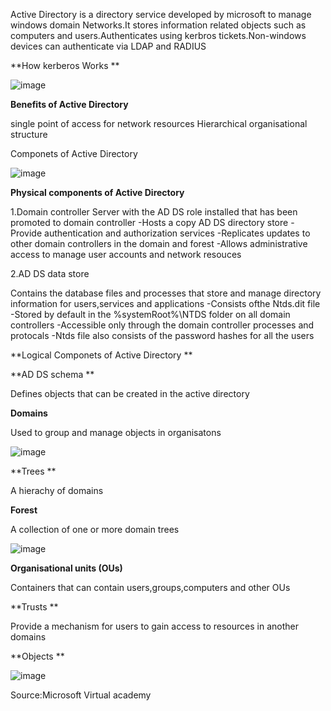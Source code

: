 Active Directory  is a directory service developed by microsoft to manage windows domain Networks.It stores information related objects such as computers and users.Authenticates using kerbros tickets.Non-windows devices can authenticate via LDAP and RADIUS 

**How kerberos Works **


![image](https://user-images.githubusercontent.com/36562081/113490267-a313ed80-94d1-11eb-9281-6f461b7274a6.png)




**Benefits of Active Directory**



single point of access for network resources
Hierarchical organisational structure 

Componets of Active Directory 

![image](https://user-images.githubusercontent.com/36562081/113490281-b9ba4480-94d1-11eb-9ba1-5958c20fe1c5.png)


**Physical components of Active Directory**

1.Domain controller 
Server with the AD DS role installed that has been promoted to domain controller 
-Hosts a copy AD DS directory  store 
-Provide authentication and authorization services 
-Replicates updates to other domain controllers in the domain and forest 
-Allows administrative access to manage user accounts and network resouces 


2.AD DS data store 

Contains the database files and processes that store and manage directory information for users,services and applications 
-Consists ofthe Ntds.dit file 
-Stored by default in the %systemRoot%\NTDS folder on all domain controllers 
-Accessible only through the domain controller processes and protocals 
-Ntds file also consists of the password hashes for all the users 





**Logical Componets of Active Directory **

**AD DS schema **

Defines objects that can be created in the active directory

**Domains**

Used to group and manage objects in organisatons 

![image](https://user-images.githubusercontent.com/36562081/113490288-c6d73380-94d1-11eb-9d95-d3048f03f4b6.png)


**Trees **

A hierachy of domains 
 
 **Forest**
 
A collection of one or more domain trees 
 
 ![image](https://user-images.githubusercontent.com/36562081/113490304-dce4f400-94d1-11eb-8b56-e57a8675585a.png)

 **Organisational units (OUs)**
 
Containers that can contain users,groups,computers and other OUs 

 **Trusts **
 
 Provide a mechanism for users to gain access to resources in another domains
 
 **Objects **
 
 ![image](https://user-images.githubusercontent.com/36562081/113490320-e5d5c580-94d1-11eb-865f-3b66643df92f.png)


Source:Microsoft Virtual academy 
